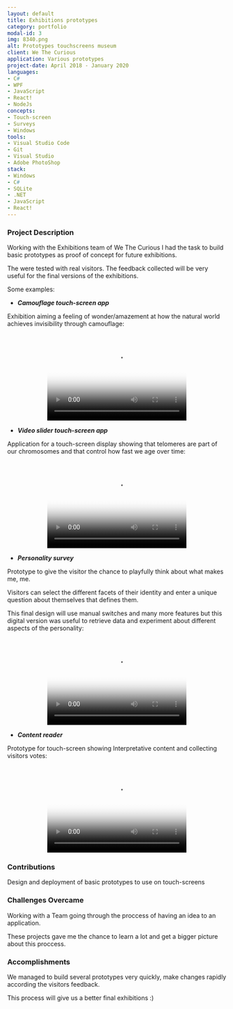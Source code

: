 ```yaml
---
layout: default
title: Exhibitions prototypes
category: portfolio
modal-id: 3
img: 8340.png
alt: Prototypes touchscreens museum
client: We The Curious
application: Various prototypes
project-date: April 2018 - January 2020
languages:
- C#
- WPF
- JavaScript
- React!
- NodeJs
concepts:
- Touch-screen
- Surveys
- Windows
tools:
- Visual Studio Code
- Git
- Visual Studio
- Adobe PhotoShop
stack:
- Windows
- C#
- SQLite
- .NET
- JavaScript
- React!
---
```


### Project Description

Working with the Exhibitions team of We The Curious I had the task to build basic prototypes as proof of concept for future exhibitions.

The were tested with real visitors. The feedback collected will be very useful for the final versions of the exhibitions.

Some examples:

* ***Camouflage touch-screen app***

Exhibition aiming a feeling of wonder/amazement at how the natural world achieves invisibility through camouflage:

<div style="text-align:center;">
   <video src="videos/8340.mp4" poster="img/portfolio/8340.png" width="320" height="200" controls preload></video>
</div>

  

* ***Video slider touch-screen app***

Application for a touch-screen display showing that telomeres are part of our chromosomes and that control how fast we age over time:

<div style="text-align:center;">
   <video src="videos/8442.mp4" poster="img/portfolio/8442.png" width="320" height="200" controls preload></video>
</div>

  
  
* ***Personality survey***

Prototype to give the visitor the chance to playfully think about what makes me, me. 

Visitors can select the different facets of their identity and enter a unique question about themselves that defines them.

This final design will use manual switches and many more features but this digital version was useful to retrieve data and experiment about different aspects of the personality:

<div style="text-align:center;">
   <video src="videos/8110.mp4" poster="img/portfolio/8110.png" width="320" height="200" controls preload></video>
</div>

  

* ***Content reader***

Prototype for touch-screen showing Interpretative content and collecting visitors votes:

<div style="text-align:center;">
   <video src="videos/8770.mp4" poster="img/portfolio/8770.png" width="320" height="200" controls preload></video>
</div>

  
  
### Contributions

Design and deployment of basic prototypes to use on touch-screens


### Challenges Overcame

Working with a Team going through the proccess of having an idea to an application. 

These projects gave me the chance to learn a lot and get a bigger picture about this proccess. 


### Accomplishments

We managed to build several prototypes very quickly, make changes rapidly according the visitors feedback.

This process will give us a better final exhibitions :)

